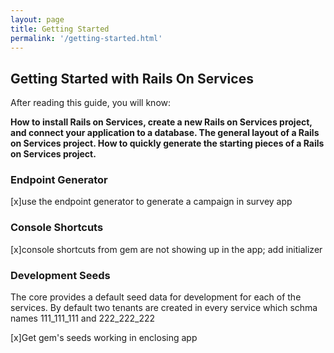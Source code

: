 ```yaml
---
layout: page
title: Getting Started
permalink: '/getting-started.html'
---
```

## Getting Started with Rails On Services

After reading this guide, you will know:

<b>How to install Rails on Services, create a new Rails on Services project, and connect your application to a database.
The general layout of a Rails on Services project.
How to quickly generate the starting pieces of a Rails on Services project.</b>

### Endpoint Generator

[x]use the endpoint generator to generate a campaign in survey app

### Console Shortcuts

[x]console shortcuts from gem are not showing up in the app; add initializer


### Development Seeds

The core provides a default seed data for development for each of the services.
By default two tenants are created in every service which schma names 111_111_111 and 222_222_222

[x]Get gem's seeds working in enclosing app

